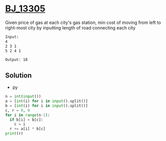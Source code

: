 # [BJ_13305](https://acmicpc.net/problem/13305)

Given price of gas at each city's gas station, min cost of moving from left to right-most city by inputting length of road connecting each city

```txt
Input:
4
2 3 1
5 2 4 1

Output: 18
```

## Solution

* py

```py
n = int(input())
a = [int(i) for i in input().split()]
b = [int(i) for i in input().split()]
c, r = 0, 0
for i in range(n-1):
  if b[i] < b[c]:
    c = i
  r += a[i] * b[c]
print(r)
```
